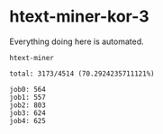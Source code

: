 # htext-miner-kor-3

Everything doing here is automated.

```
htext-miner

total: 3173/4514 (70.2924235711121%)

job0: 564
job1: 557
job2: 803
job3: 624
job4: 625
```